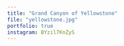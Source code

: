 ```yaml
---
title: "Grand Canyon of Yellowstone"
file: "yellowstone.jpg"
portfolio: true
instagram: BYzil7KnZyS
---
```

